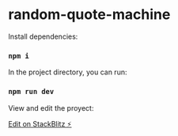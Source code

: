 # random-quote-machine

Install dependencies:

### `npm i`

In the project directory, you can run:

### `npm run dev`

View and edit the proyect:

[Edit on StackBlitz ⚡️]()
